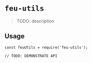 # `feu-utils`

> TODO: description

## Usage

```
const feuUtils = require('feu-utils');

// TODO: DEMONSTRATE API
```
